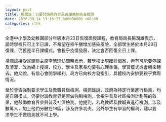 ```yaml
---
layout: post
title: 楊潤雄：仍要討論教育界是否做強制病毒檢測
date: 2020-09-14 13:16:27.000000000 +08:00
categories: rthk
---
```


全港中小學及幼稚園部分年級本月23日恢復面授課程，教育局局長楊潤雄表示，屆時學校只可上半日課，不希望在校午膳增加感染風險，全部學生將於本月29日復課，仍舊是半日課模式，會視乎疫情發展，決定會否回復全日上課。

楊潤雄接受民建聯主席李慧琼訪問時表示，若學校出現確診個案，極有可能要停課及清潔，改為網上授課，校方、學生及家長均要有心理準備，學習模式或會轉來轉去。他又說，有信心會開學順利，局方已向校方發指引，具體校內安排要視乎實際情況。

至於會否強制要求學生及教職員做檢測，楊潤雄說，政府為特定行業進行檢測，均是自願模式，仍要討論教育界是否做強制檢測，會視乎普及社區檢測計劃等的效果，他鼓勵教育界參與普及社區檢測。他提到，若為教師及教職員進行檢測，涉及數萬人，加上他們分散在18區，涉及許多功夫，另外學生有學習的權利，難以要求學生不做檢測就不可上學。
